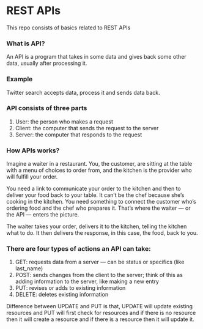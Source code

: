 # REST APIs
This repo consists of basics related to REST APIs

### What is API?
An API is a program that takes in some data and gives back some other data, usually after processing it.
### Example
Twitter search accepts data, process it and sends data back.
### API consists of three parts
1. User: the person who makes a request
2. Client: the computer that sends the request to the server
3. Server: the computer that responds to the request
### How APIs works?
Imagine a waiter in a restaurant.  You, the customer, are sitting at the table with a menu of choices to order from, and the kitchen is the provider who will fulfill your order.

You need a link to communicate your order to the kitchen and then to deliver your food back to your table. It can’t be the chef because she’s cooking in the kitchen. You need something to connect the customer who’s ordering food and the chef who prepares it.  That’s where the waiter — or the API —  enters the picture.

The waiter takes your order, delivers it to the kitchen, telling the kitchen what to do. It then delivers the response, in this case, the food, back to you.
### There are four types of actions an API can take:

1. GET: requests data from a server — can be status or specifics (like last_name)
2. POST: sends changes from the client to the server; think of this as adding information to the server, like making a new entry
3. PUT: revises or adds to existing information
4. DELETE: deletes existing information

Difference between UPDATE and PUT is that, UPDATE will update existing resources and PUT will first check for resources and if there is no resource then it will create a resource and if there is a resource then it will update it.
